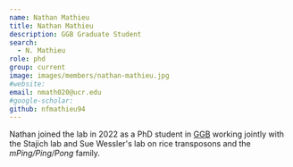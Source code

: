 ```yaml
---
name: Nathan Mathieu
title: Nathan Mathieu
description: GGB Graduate Student
search:
  - N. Mathieu
role: phd
group: current
image: images/members/nathan-mathieu.jpg
#website:
email: nmath020@ucr.edu
#google-scholar:
github: nfmathieu94
---
```


Nathan joined the lab in 2022 as a PhD student in [GGB](http://ggb.ucr.edu) working jointly with the Stajich lab and Sue Wessler's lab on rice transposons and the _mPing/Ping/Pong_ family.
